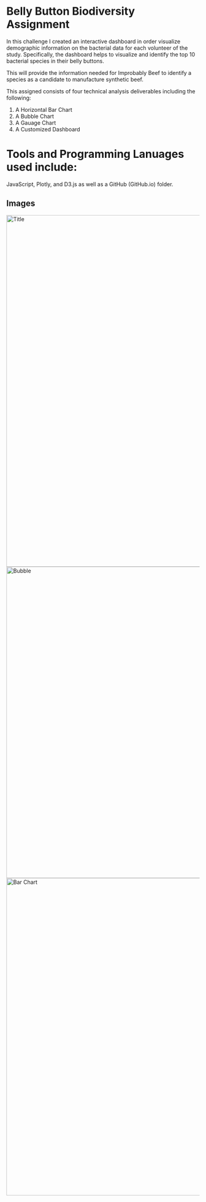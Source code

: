 # Belly Button Biodiversity Assignment 

In this challenge I created an interactive dashboard in order visualize demographic information on the bacterial data for each volunteer of the study. Specifically, the dashboard helps to visualize and identify the top 10 bacterial species in their belly buttons. 

This will provide the information needed for Improbably Beef to identify a species as a candidate to manufacture synthetic beef. 

This assigned consists of four technical analysis deliverables including the following:

1. A Horizontal Bar Chart
2. A Bubble Chart
3. A Gauage Chart
4. A Customized Dashboard

# Tools and Programming Lanuages used include:
JavaScript, Plotly, and D3.js as well as a GitHub (GitHub.io) folder. 

## Images
<img width="916" alt="Title" src="https://user-images.githubusercontent.com/93094173/169117674-e030b4bf-7cec-4c30-ab56-b1730d2c48b4.png">

<img width="811" alt="Bubble" src="https://user-images.githubusercontent.com/93094173/169117678-f9135149-9f04-4ce5-8b07-b593a819cd15.png">

<img width="827" alt="Bar Chart" src="https://user-images.githubusercontent.com/93094173/169117685-1b8b0ce2-834f-468a-a936-95f642178011.png">
